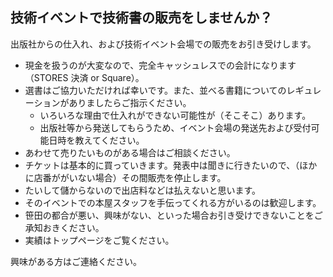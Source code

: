 ## 技術イベントで技術書の販売をしませんか？

出版社からの仕入れ、および技術イベント会場での販売をお引き受けします。

* 現金を扱うのが大変なので、完全キャッシュレスでの会計になります（STORES 決済 or Square）。
* 選書はご協力いただければ幸いです。また、並べる書籍についてのレギュレーションがありましたらご指示ください。
  * いろいろな理由で仕入れができない可能性が（そこそこ）あります。
  * 出版社等から発送してもらうため、イベント会場の発送先および受付可能日時を教えてください。
* あわせて売りたいものがある場合はご相談ください。
* チケットは基本的に買っていきます。発表中は聞きに行きたいので、（ほかに店番ががいない場合）その間販売を停止します。
* たいして儲からないので出店料などは払えないと思います。
* そのイベントでの本屋スタッフを手伝ってくれる方がいるのは歓迎します。
* 笹田の都合が悪い、興味がない、といった場合お引き受けできないことをご承知おきください。
* 実績はトップページをご覧ください。

興味がある方はご連絡ください。<bs at atdot.net>

